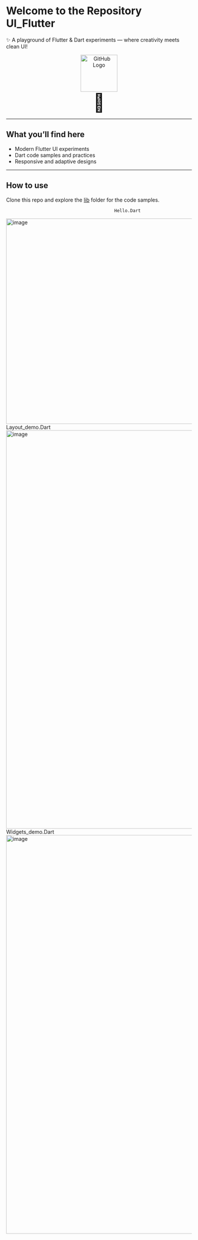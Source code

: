 # Welcome to the Repository UI_Flutter

✨ A playground of Flutter & Dart experiments — where creativity meets clean UI!

<p align="center">
  <img src="https://github.githubassets.com/images/modules/logos_page/GitHub-Mark.png" alt="GitHub Logo" width="100" />
  <br />
  <span style="font-size: 48px;">👋</span>
</p>

---

## What you’ll find here

- Modern Flutter UI experiments  
- Dart code samples and practices  
- Responsive and adaptive designs  

---

## How to use

Clone this repo and explore the [lib](lib) folder for the code samples.

                                             Hello.Dart
<img width="1846" height="556" alt="image" src="https://github.com/user-attachments/assets/24f7bdcd-02e0-45d2-be0e-c736201fef4b" />
                                              Layout_demo.Dart
<img width="1918" height="1078" alt="image" src="https://github.com/user-attachments/assets/67ea332f-d3c9-4a6d-a582-d8f124a9de42" />
                                              Widgets_demo.Dart
<img width="1911" height="1079" alt="image" src="https://github.com/user-attachments/assets/7961ec04-7175-4246-af0c-c26b7ba57e97" />
